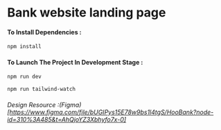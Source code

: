 # Bank website landing page

#### To Install Dependencies :

```bash
npm install
```

#### To Launch The Project In Development Stage :

```bash
npm run dev

npm run tailwind-watch
```

###### Design Resource :(Figma) [https://www.figma.com/file/bUGIPys15E78w9bs1l4tgS/HooBank?node-id=310%3A485&t=AhQjoYZ3Xbhyfo7x-0]
